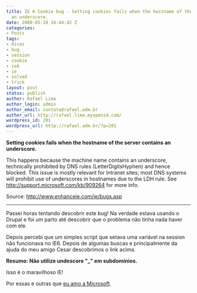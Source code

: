 ```yaml
---
title: IE 6 Cookie bug - Setting cookies fails when the hostname of the server contains
  an underscore.
date: 2008-05-28 16:44:42 Z
categories:
- Posts
tags:
- dicas
- bug
- session
- cookie
- ie6
- ie
- solved
- trick
layout: post
status: publish
author: Rafael Lima
author_login: admin
author_email: contato@rafael.adm.br
author_url: http://rafael.lima.myopenid.com/
wordpress_id: 201
wordpress_url: http://rafael.adm.br/?p=201
---
```


<strong>Setting  	cookies fails when the hostname of the server contains an underscore. </strong>

<span id="PostView1"><span class="normalTextSmall">This happens because  	the machine name contains an underscore, technically prohibited by DNS rules  	(LetterDigitsHyphen) and hence blocked. This issue is mostly relevant for  	Intranet sites; most DNS systems will prohibit use of underscores in  	hostnames due to the LDH rule.  See 	<a href="http://support.microsoft.com/kb/909264"> http://support.microsoft.com/kb/909264</a> for more info.</span></span>

Source: <a href="http://www.enhanceie.com/ie/bugs.asp">http://www.enhanceie.com/ie/bugs.asp</a>

***

Passei horas tentando descobrir este bug! Na verdade estava usando o Drupal e foi um parto at&eacute; descobrir que o problema n&atilde;o tinha nada haver com ele.

Depois percebi que um simples script que setava uma vari&aacute;vel na session n&atilde;o funcionava no IE6. Depois de algumas buscas e principalmente da ajuda do meu amigo Cesar descobrimos o link acima.

<strong>Resumo: N&atilde;o utilize undescore "_" em subdom&iacute;nios.</strong>

Isso &eacute; o maravilhoso IE!

Por essas e outras que <a href="http://rafael.adm.br/p/a-microsoft-continua-uma-merda/">eu amo a Microsoft</a>.
